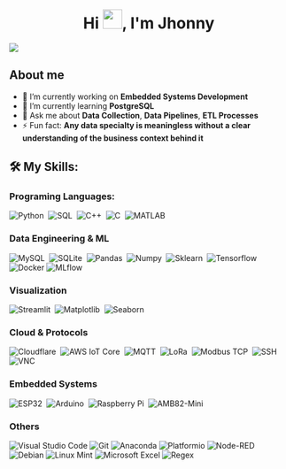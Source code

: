 <h1 align="center">Hi <img src="https://media.giphy.com/media/hvRJCLFzcasrR4ia7z/giphy.gif" width="35">, I'm Jhonny</h1>
</div>
<img src="https://i.imgur.com/UdxAC69.jpeg">

## About me

- 🔭 I’m currently working on **Embedded Systems Development**
- 🌱 I’m currently learning **PostgreSQL**
- 💬 Ask me about **Data Collection**, **Data Pipelines**, **ETL Processes**
- ⚡ Fun fact: **Any data specialty is meaningless without a clear understanding of the business context behind it**

## 🛠️ My Skills:

### Programing Languages:
![Python](https://img.shields.io/badge/-Python-05122A?style=flat&logo=python)&nbsp;
![SQL](https://img.shields.io/badge/SQL-05122A)&nbsp;
![C++](https://img.shields.io/badge/C%2B%2B-05122A?style=flat&logo=C%2B%2B)&nbsp;
![C](https://img.shields.io/badge/C-05122A?style=flat&logo=C)&nbsp;
![MATLAB](https://img.shields.io/badge/MATLAB-05122A?style=flat)

### Data Engineering & ML

![MySQL](https://img.shields.io/badge/MySQL-05122A?style=flat&logo=mysql)&nbsp;
![SQLite](https://img.shields.io/badge/SQLite-05122A?style=flat&logo=sqlite)&nbsp;
![Pandas](https://img.shields.io/badge/Pandas-05122A?style=flat&logo=pandas)&nbsp;
![Numpy](https://img.shields.io/badge/NumPy-05122A?style=flat&logo=numpy)&nbsp;
![Sklearn](https://img.shields.io/badge/Sklearn-05122A?style=flat&logo=Scikit-learn)&nbsp;
![Tensorflow](https://img.shields.io/badge/Tensorflow-05122A?style=flat&logo=tensorflow)&nbsp;
![Docker](https://img.shields.io/badge/Docker-05122A?style=flat&logo=docker)
![MLflow](https://img.shields.io/badge/MLflow-05122A?style=flat&logo=mlflow)



### Visualization

![Streamlit](https://img.shields.io/badge/Streamlit-05122A?style=flat&logo=streamlit)&nbsp;
![Matplotlib](https://img.shields.io/badge/Matplotlib-05122A?style=flat&logo=matplotlib)&nbsp;
![Seaborn](https://img.shields.io/badge/Seaborn-05122A?style=flat&logo=seaborn)

### Cloud & Protocols

![Cloudflare](https://img.shields.io/badge/Cloudflare-05122A?style=flat&logo=cloudflare)&nbsp;
![AWS IoT Core](https://img.shields.io/badge/AWS%20IoT%20Core-05122A?style=flat)&nbsp;
![MQTT](https://img.shields.io/badge/MQTT-05122A?style=flat&logo=mqtt)&nbsp;
![LoRa](https://img.shields.io/badge/LoRa-05122A?style=flat)&nbsp;
![Modbus TCP](https://img.shields.io/badge/Modbus%20TCP-05122A?style=flat)&nbsp;
![SSH](https://img.shields.io/badge/SSH-05122A?style=flat)&nbsp;
![VNC](https://img.shields.io/badge/VNC-05122A?style=flat)

### Embedded Systems

![ESP32](https://img.shields.io/badge/ESP32-05122A?style=flat&logo=espressif)&nbsp;
![Arduino](https://img.shields.io/badge/Arduino-05122A?style=flat&logo=Arduino)&nbsp;
![Raspberry Pi](https://img.shields.io/badge/Raspberry%20Pi-05122A?style=flat&logo=Raspberry%20Pi)&nbsp;
![AMB82-Mini](https://img.shields.io/badge/AMB82%20Mini-05122A?style=flat&logo=Realtek)

### Others

![Visual Studio Code](https://img.shields.io/badge/Visual%20Studio%20Code-05122A?style=flat)
![Git](https://img.shields.io/badge/Git-05122A?style=flat&logo=git)
![Anaconda](https://img.shields.io/badge/Anaconda-05122A?style=flat&logo=Anaconda)
![Platformio](https://img.shields.io/badge/Platformio-05122A?style=flat&logo=platformio)
![Node-RED](https://img.shields.io/badge/Node--RED-05122A?style=flat&logo=node-red)
![Debian](https://img.shields.io/badge/Debian-05122A?style=flat&logo=debian)
![Linux Mint](https://img.shields.io/badge/Linux%20Mint-05122A?style=flat&logo=linux%20mint)
![Microsoft Excel](https://img.shields.io/badge/Microsoft%20Excel-05122A?style=flat&logo=Excel)
![Regex](https://img.shields.io/badge/Regex-05122A?style=flat&logo=Regex)































